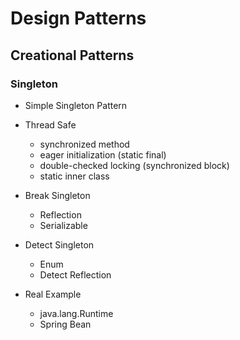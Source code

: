 # Design Patterns

## Creational Patterns

### Singleton

- Simple Singleton Pattern

- Thread Safe

  - synchronized method
  - eager initialization (static final)
  - double-checked locking (synchronized block)
  - static inner class
- Break Singleton

  - Reflection
  - Serializable
- Detect Singleton

  - Enum
  - Detect Reflection

- Real Example

  - java.lang.Runtime
  - Spring Bean